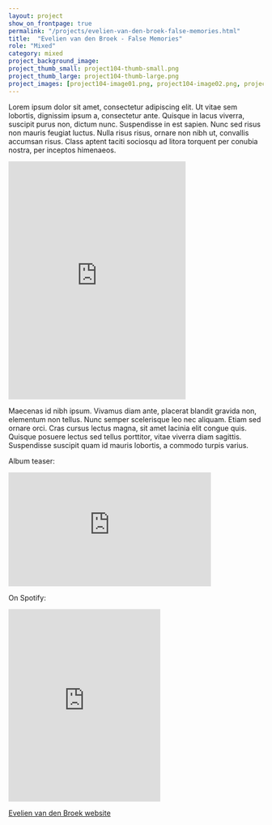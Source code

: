 ```yaml
---
layout: project
show_on_frontpage: true
permalink: "/projects/evelien-van-den-broek-false-memories.html"
title:  "Evelien van den Broek - False Memories"
role: "Mixed"
category: mixed
project_background_image: 
project_thumb_small: project104-thumb-small.png
project_thumb_large: project104-thumb-large.png
project_images: [project104-image01.png, project104-image02.png, project104-image03.png, project104-image04.png]
---
```


Lorem ipsum dolor sit amet, consectetur adipiscing elit. Ut vitae sem lobortis, dignissim ipsum a, consectetur ante. Quisque in lacus viverra, suscipit purus non, dictum nunc. Suspendisse in est sapien. Nunc sed risus non mauris feugiat luctus. Nulla risus risus, ornare non nibh ut, convallis accumsan risus. Class aptent taciti sociosqu ad litora torquent per conubia nostra, per inceptos himenaeos.


<iframe style="border: 0; width: 350px; height: 470px;" src="https://bandcamp.com/EmbeddedPlayer/album=3086864903/size=large/bgcol=ffffff/linkcol=0687f5/tracklist=false/transparent=true/" seamless><a href="http://evelienvandenbroek.bandcamp.com/album/false-memories">False Memories by Evelien van den Broek</a></iframe>


Maecenas id nibh ipsum. Vivamus diam ante, placerat blandit gravida non, elementum non tellus. Nunc semper scelerisque leo nec aliquam. Etiam sed ornare orci. Cras cursus lectus magna, sit amet lacinia elit congue quis. Quisque posuere lectus sed tellus porttitor, vitae viverra diam sagittis. Suspendisse suscipit quam id mauris lobortis, a commodo turpis varius.

Album teaser:

<iframe width="400" height="225" src="https://www.youtube.com/embed/fZX1TvUH9nk" frameborder="0" gesture="media" allow="encrypted-media" allowfullscreen></iframe>

On Spotify:

<iframe src="https://open.spotify.com/embed/album/0rxoFQA54Fxuwbf6lMBfKd" width="300" height="380" frameborder="0" allowtransparency="true"></iframe>

[Evelien van den Broek website](http://www.evelienvandenbroek.com)
